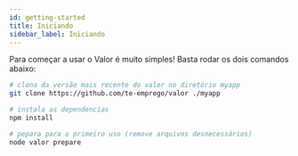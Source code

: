 ```yaml
---
id: getting-started
title: Iniciando
sidebar_label: Iniciando
---
```


Para começar a usar o Valor é muito simples! Basta rodar os dois comandos abaixo:

``` bash
# clona da versão mais recente do valor no diretório myapp
git clone https://github.com/te-emprego/valor ./myapp

# instala as dependencias
npm install

# pepara para o primeiro uso (remove arquivos desnecessários)
node valor prepare
```